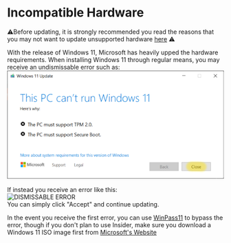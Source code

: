 # Incompatible Hardware

⚠️Before updating, it is strongly recommended you read the reasons that you may not want to update unsupported hardware [here](/issues/incompatible-hardware.md) ⚠️

With the release of Windows 11, Microsoft has heavily upped the hardware requirements. When installing Windows 11 through regular means, you may receive an undismissable error such as: \
![TPM & SECUREBOOT ERROR](https://github.com/ArkaneDev/WinPass11/blob/guided/WinPass11Guided/assets/TpmError.png?raw=true)

If instead you receive an error like this: \
![DISMISSABLE ERROR](https://i3g4v6w8.stackpathcdn.com/wp-content/uploads/2021/09/windows-11-setup-requirement-warning.webp) \
You can simply click "Accept" and continue updating.

In the event you receive the first error, you can use [WinPass11](https://github.com/ArkaneDev/WinPass11/releases) to bypass the error, though if you don't plan to use Insider, make sure you download a Windows 11 ISO image first from [Microsoft's Website](https://www.microsoft.com/en-us/software-download/windows11)
